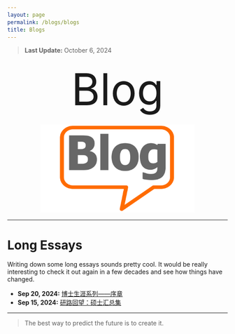 ```yaml
---
layout: page
permalink: /blogs/blogs
title: Blogs
---
```


> **Last Update:** October 6, 2024

<!-- 大文字行 -->
<p style="font-size: 100px; text-align: center; margin: 20px 0;">Blog</p>

<!-- 水平居中的图片 -->
<p style="text-align: center;">
  <img src="\blogs\images\Blog.png" alt="Blog" style="height: 200px;">
</p>



---

# Long Essays

Writing down some long essays sounds pretty cool. It would be really interesting to check it out again in a few decades and see how things have changed.

- **Sep 20, 2024:** [博士生涯系列——序章](https://wujie3375.github.io\blogs\240920)
- **Sep 15, 2024:** [研路回望：硕士汇总集](https://wujie3375.github.io\blogs\240915)
  



---

> The best way to predict the future is to create it.